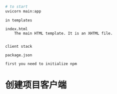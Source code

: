 ```bash
# to start
uvicorn main:app
```

```text
in templates

index.html
    The main HTML template. It is an XHTML file.
    

```

```text
client stack

package.json

first you need to initialize npm

```

# 创建项目客户端

